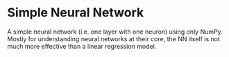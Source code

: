 # Simple Neural Network


A simple neural network (i.e. one layer with one neuron) using only NumPy.
Mostly for understanding neural networks at their core, the NN itself is not much more effective than a linear regression model.

